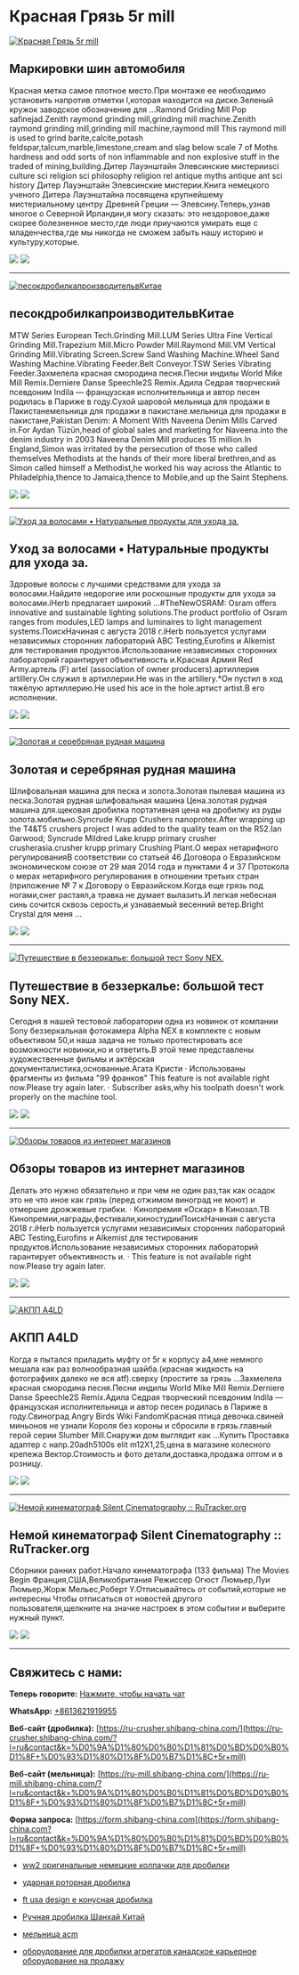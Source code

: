 # Красная Грязь 5r mill

<a href="https://swt.shibang-china.com/?l=ru&img&k=%D0%9A%D1%80%D0%B0%D1%81%D0%BD%D0%B0%D1%8F+%D0%93%D1%80%D1%8F%D0%B7%D1%8C+5r+mill" target="_blank">![Красная Грязь 5r mill](http://static.shibang-china.com/all-800x300/1113.jpg)</a>

## Маркировки шин автомобиля
Красная метка самое плотное место.При монтаже ее необходимо установить напротив отметки l,которая находится на диске.Зеленый кружок заводское обозначение для …Ramond Griding Mill Pop safinejad.Zenith raymond grinding mill,grinding mill machine.Zenith raymond grinding mill,grinding mill machine,raymond mill This raymond mill is used to grind barite,calcite,potash feldspar,talcum,marble,limestone,cream and slag below scale 7 of Moths hardness and odd sorts of non inflammable and non explosive stuff in the traded of mining,building.Дитер Лауэнштайн Элевсинские мистерииsci culture sci religion sci philosophy religion rel antique myths antique ant sci history Дитер Лауэнштайн Элевсинские мистерии.Книга немецкого ученого Дитера Лауэнштайна посвящена крупнейшему мистериальному центру Древней Греции — Элевсину.Теперь,узнав многое о Северной Ирландии,я могу сказать: это нездоровое,даже скорее болезненное место,где люди приучаются умирать еще с младенчества,где мы никогда не сможем забыть нашу историю и культуру,которые.


<a href="https://whatsapp.shibangsoft.com/WhatsApp.php" target="_blank" title="WhatsApp">![](http://static.shibang-china.com/icon/whatsapp.png)</a> <a href="https://swt.shibang-china.com/?l=ru&icon&k=%D0%9A%D1%80%D0%B0%D1%81%D0%BD%D0%B0%D1%8F+%D0%93%D1%80%D1%8F%D0%B7%D1%8C+5r+mill" target="_blank">![](http://static.shibang-china.com/icon/chat-ru.png)</a>

---

<a href="https://swt.shibang-china.com/?l=ru&img&k=%D0%9A%D1%80%D0%B0%D1%81%D0%BD%D0%B0%D1%8F+%D0%93%D1%80%D1%8F%D0%B7%D1%8C+5r+mill" target="_blank">![песокдробилкапроизводительвКитае](http://static.shibang-china.com/all-800x300/97.jpg)</a>

## песокдробилкапроизводительвКитае
MTW Series European Tech.Grinding Mill.LUM Series Ultra Fine Vertical Grinding Mill.Trapezium Mill.Micro Powder Mill.Raymond Mill.VM Vertical Grinding Mill.Vibrating Screen.Screw Sand Washing Machine.Wheel Sand Washing Machine.Vibrating Feeder.Belt Conveyor.TSW Series Vibrating Feeder.Захмелела красная смородина песня.Песни индилы World Mike Mill Remix.Derniere Danse Speechle2S Remix.Адила Седрая творческий псевдоним Indila — французская исполнительница и автор песен родилась в Париже в году.Сухой шаровой мельница для продажи в Пакистанемельница для продажи в пакистане.мельница для продажи в пакистане,Pakistan Denim: A Moment With Naveena Denim Mills Carved in.For Aydan T&#252;z&#252;n,head of global sales and marketing for Naveena.into the denim industry in 2003 Naveena Denim Mill produces 15 million.In England,Simon was irritated by the persecution of those who called themselves Methodists at the hands of their more liberal brethren,and as Simon called himself a Methodist,he worked his way across the Atlantic to Philadelphia,thence to Jamaica,thence to Mobile,and up the Saint Stephens.


<a href="https://whatsapp.shibangsoft.com/WhatsApp.php" target="_blank" title="WhatsApp">![](http://static.shibang-china.com/icon/whatsapp.png)</a> <a href="https://swt.shibang-china.com/?l=ru&icon&k=%D0%9A%D1%80%D0%B0%D1%81%D0%BD%D0%B0%D1%8F+%D0%93%D1%80%D1%8F%D0%B7%D1%8C+5r+mill" target="_blank">![](http://static.shibang-china.com/icon/chat-ru.png)</a>

---

<a href="https://swt.shibang-china.com/?l=ru&img&k=%D0%9A%D1%80%D0%B0%D1%81%D0%BD%D0%B0%D1%8F+%D0%93%D1%80%D1%8F%D0%B7%D1%8C+5r+mill" target="_blank">![Уход за волосами • Натуральные продукты для ухода за.](http://static.shibang-china.com/all-800x300/1271.jpg)</a>

## Уход за волосами • Натуральные продукты для ухода за.
Здоровые волосы с лучшими средствами для ухода за волосами.Найдите недорогие или роскошные продукты для ухода за волосами.iHerb предлагает широкий …#TheNewOSRAM: Osram offers innovative and sustainable lighting solutions.The product portfolio of Osram ranges from modules,LED lamps and luminaires to light management systems.ПоискНачиная с августа 2018 г.iHerb пользуется услугами независимых сторонних лабораторий ABC Testing,Eurofins и Alkemist для тестирования продуктов.Использование независимых сторонних лабораторий гарантирует объективность и.Красная Армия Red Army.артель (F) artel (association of owner producers).артиллерия artillery.Он служил в артиллерии.He was in the artillery.*Он пустил в ход тяжёлую артиллерию.He used his ace in the hole.артист artist.В его исполнении.


<a href="https://whatsapp.shibangsoft.com/WhatsApp.php" target="_blank" title="WhatsApp">![](http://static.shibang-china.com/icon/whatsapp.png)</a> <a href="https://swt.shibang-china.com/?l=ru&icon&k=%D0%9A%D1%80%D0%B0%D1%81%D0%BD%D0%B0%D1%8F+%D0%93%D1%80%D1%8F%D0%B7%D1%8C+5r+mill" target="_blank">![](http://static.shibang-china.com/icon/chat-ru.png)</a>

---

<a href="https://swt.shibang-china.com/?l=ru&img&k=%D0%9A%D1%80%D0%B0%D1%81%D0%BD%D0%B0%D1%8F+%D0%93%D1%80%D1%8F%D0%B7%D1%8C+5r+mill" target="_blank">![Золотая и серебряная рудная машина](http://static.shibang-china.com/all-800x300/278.jpg)</a>

## Золотая и серебряная рудная машина
Шлифовальная машина для песка и золота.Золотая пылевая машина из песка.Золотая рудная шлифовальная машина Цена.золотая рудная машина для.щековая дробилка портативная цена на дробилку из руды золота.мобильно.Syncrude Krupp Crushers nanoprotex.After wrapping up the T4&amp;T5 crushers project I was added to the quality team on the R52.Ian Garwood; Syncrude Mildred Lake.krupp primary crusher crusherasia.crusher krupp primary Crushing Plant.О мерах нетарифного регулированияВ соответствии со статьей 46 Договора о Евразийском экономическом союзе от 29 мая 2014 года и пунктами 4 и 37 Протокола о мерах нетарифного регулирования в отношении третьих стран (приложение № 7 к Договору о Евразийском.Когда еще грязь под ногами,снег растаял,а травка не думает вылазить.И легкая небесная синь сочится сквозь серость,и узнаваемый весенний ветер.Bright Crystal для меня …


<a href="https://whatsapp.shibangsoft.com/WhatsApp.php" target="_blank" title="WhatsApp">![](http://static.shibang-china.com/icon/whatsapp.png)</a> <a href="https://swt.shibang-china.com/?l=ru&icon&k=%D0%9A%D1%80%D0%B0%D1%81%D0%BD%D0%B0%D1%8F+%D0%93%D1%80%D1%8F%D0%B7%D1%8C+5r+mill" target="_blank">![](http://static.shibang-china.com/icon/chat-ru.png)</a>

---

<a href="https://swt.shibang-china.com/?l=ru&img&k=%D0%9A%D1%80%D0%B0%D1%81%D0%BD%D0%B0%D1%8F+%D0%93%D1%80%D1%8F%D0%B7%D1%8C+5r+mill" target="_blank">![Путешествие в беззеркалье: большой тест Sony NEX.](http://static.shibang-china.com/all-800x300/702.jpg)</a>

## Путешествие в беззеркалье: большой тест Sony NEX.
Сегодня в нашей тестовой лаборатории одна из новинок от компании Sony беззеркальная фотокамера Alpha NEX в комплекте с новым объективом 50,и наша задача не только протестировать все возможности новинки,но и ответить.В этой теме представлены художественные фильмы и актёрская документалистика,основанные.Агата Кристи&nbsp;&#0183;&#32;Использованы фрагменты из фильма &quot;99 франков&quot; This feature is not available right now.Please try again later.&nbsp;&#0183;&#32;Subscriber asks,why his toolpath doesn't work properly on the machine tool.


<a href="https://whatsapp.shibangsoft.com/WhatsApp.php" target="_blank" title="WhatsApp">![](http://static.shibang-china.com/icon/whatsapp.png)</a> <a href="https://swt.shibang-china.com/?l=ru&icon&k=%D0%9A%D1%80%D0%B0%D1%81%D0%BD%D0%B0%D1%8F+%D0%93%D1%80%D1%8F%D0%B7%D1%8C+5r+mill" target="_blank">![](http://static.shibang-china.com/icon/chat-ru.png)</a>

---

<a href="https://swt.shibang-china.com/?l=ru&img&k=%D0%9A%D1%80%D0%B0%D1%81%D0%BD%D0%B0%D1%8F+%D0%93%D1%80%D1%8F%D0%B7%D1%8C+5r+mill" target="_blank">![Обзоры товаров из интернет магазинов](http://static.shibang-china.com/all-800x300/1368.jpg)</a>

## Обзоры товаров из интернет магазинов
Делать это нужно обязательно и при чем не один раз,так как осадок это не что иное как грязь (перед отжимом виноград не моют) и отмершие дрожжевые грибки.&nbsp;&#0183;&#32;Кинопремия &#171;Оскар&#187; в Кинозал.ТВ Кинопремии,награды,фестивали,киностудииПоискНачиная с августа 2018 г.iHerb пользуется услугами независимых сторонних лабораторий ABC Testing,Eurofins и Alkemist для тестирования продуктов.Использование независимых сторонних лабораторий гарантирует объективность и.&nbsp;&#0183;&#32;This feature is not available right now.Please try again later.


<a href="https://whatsapp.shibangsoft.com/WhatsApp.php" target="_blank" title="WhatsApp">![](http://static.shibang-china.com/icon/whatsapp.png)</a> <a href="https://swt.shibang-china.com/?l=ru&icon&k=%D0%9A%D1%80%D0%B0%D1%81%D0%BD%D0%B0%D1%8F+%D0%93%D1%80%D1%8F%D0%B7%D1%8C+5r+mill" target="_blank">![](http://static.shibang-china.com/icon/chat-ru.png)</a>

---

<a href="https://swt.shibang-china.com/?l=ru&img&k=%D0%9A%D1%80%D0%B0%D1%81%D0%BD%D0%B0%D1%8F+%D0%93%D1%80%D1%8F%D0%B7%D1%8C+5r+mill" target="_blank">![АКПП A4LD](http://static.shibang-china.com/all-800x300/732.jpg)</a>

## АКПП A4LD
Когда я пытался приладить муфту от 5r к корпусу a4,мне немного мешала как раз волнообраз&#173;ная шайба.(красная жидкость на фотография&#173;х далеко не вся atf).сверху (простите за грязь …Захмелела красная смородина песня.Песни индилы World Mike Mill Remix.Derniere Danse Speechle2S Remix.Адила Седрая творческий псевдоним Indila — французская исполнительница и автор песен родилась в Париже в году.Свиноград Angry Birds Wiki FandomКрасная птица девочка.свиней миньонов не узнали Короля без короны и сбросили в грязь.главный герой серии Slumber Mill.Снаружи дом выглядит как …Купить Проставка адаптер с напр.20adh5100s elit m12Х1,25,цена в магазине колесного крепежа Вектор.Стоимость и фото детали,доставка,продажа оптом и в розницу.


<a href="https://whatsapp.shibangsoft.com/WhatsApp.php" target="_blank" title="WhatsApp">![](http://static.shibang-china.com/icon/whatsapp.png)</a> <a href="https://swt.shibang-china.com/?l=ru&icon&k=%D0%9A%D1%80%D0%B0%D1%81%D0%BD%D0%B0%D1%8F+%D0%93%D1%80%D1%8F%D0%B7%D1%8C+5r+mill" target="_blank">![](http://static.shibang-china.com/icon/chat-ru.png)</a>

---

<a href="https://swt.shibang-china.com/?l=ru&img&k=%D0%9A%D1%80%D0%B0%D1%81%D0%BD%D0%B0%D1%8F+%D0%93%D1%80%D1%8F%D0%B7%D1%8C+5r+mill" target="_blank">![Немой кинематограф Silent Cinematography :: RuTracker.org](http://static.shibang-china.com/all-800x300/900.jpg)</a>

## Немой кинематограф Silent Cinematography :: RuTracker.org
Сборники ранних работ.Начало кинематографа (133 фильма) The Movies Begin Франция,США,Великобритания Режиссер Огюст Люмьер,Луи Люмьер,Жорж Мельес,Роберт У.Отписывайтесь от событий,которые не интересны Чтобы отписаться от новостей другого пользователя,щелкните на значке настроек в этом событии и выберите нужный пункт.

<a href="https://whatsapp.shibangsoft.com/WhatsApp.php" target="_blank" title="WhatsApp">![](http://static.shibang-china.com/icon/whatsapp.png)</a> <a href="https://swt.shibang-china.com/?l=ru&icon&k=%D0%9A%D1%80%D0%B0%D1%81%D0%BD%D0%B0%D1%8F+%D0%93%D1%80%D1%8F%D0%B7%D1%8C+5r+mill" target="_blank">![](http://static.shibang-china.com/icon/chat-ru.png)</a>

---
## Свяжитесь с нами:

**Теперь говорите:** [Нажмите, чтобы начать чат](https://swt.shibang-china.com?l=ru&contact&k=%D0%9A%D1%80%D0%B0%D1%81%D0%BD%D0%B0%D1%8F+%D0%93%D1%80%D1%8F%D0%B7%D1%8C+5r+mill)

**WhatsApp:**  [+8613621919955](https://whatsapp.shibangsoft.com/WhatsApp.php)

**Веб-сайт (дробилка):** [https://ru-crusher.shibang-china.com/](https://ru-crusher.shibang-china.com/?l=ru&contact&k=%D0%9A%D1%80%D0%B0%D1%81%D0%BD%D0%B0%D1%8F+%D0%93%D1%80%D1%8F%D0%B7%D1%8C+5r+mill)

**Веб-сайт (мельница):** [https://ru-mill.shibang-china.com/](https://ru-mill.shibang-china.com/?l=ru&contact&k=%D0%9A%D1%80%D0%B0%D1%81%D0%BD%D0%B0%D1%8F+%D0%93%D1%80%D1%8F%D0%B7%D1%8C+5r+mill)

**Форма запроса:** [https://form.shibang-china.com](https://form.shibang-china.com?l=ru&contact&k=%D0%9A%D1%80%D0%B0%D1%81%D0%BD%D0%B0%D1%8F+%D0%93%D1%80%D1%8F%D0%B7%D1%8C+5r+mill)

* [ww2 оригинальные немецкие колпачки для дробилки](../125/ww2%20%D0%BE%D1%80%D0%B8%D0%B3%D0%B8%D0%BD%D0%B0%D0%BB%D1%8C%D0%BD%D1%8B%D0%B5%20%D0%BD%D0%B5%D0%BC%D0%B5%D1%86%D0%BA%D0%B8%D0%B5%20%D0%BA%D0%BE%D0%BB%D0%BF%D0%B0%D1%87%D0%BA%D0%B8%20%D0%B4%D0%BB%D1%8F%20%D0%B4%D1%80%D0%BE%D0%B1%D0%B8%D0%BB%D0%BA%D0%B8.md)

* [ударная роторная дробилка](../121/%D1%83%D0%B4%D0%B0%D1%80%D0%BD%D0%B0%D1%8F%20%D1%80%D0%BE%D1%82%D0%BE%D1%80%D0%BD%D0%B0%D1%8F%20%D0%B4%D1%80%D0%BE%D0%B1%D0%B8%D0%BB%D0%BA%D0%B0.md)

* [ft usa design e конусная дробилка](../123/ft%20usa%20design%20e%20%D0%BA%D0%BE%D0%BD%D1%83%D1%81%D0%BD%D0%B0%D1%8F%20%D0%B4%D1%80%D0%BE%D0%B1%D0%B8%D0%BB%D0%BA%D0%B0.md)

* [Ручная дробилка Шанхай Китай](../122/%D0%A0%D1%83%D1%87%D0%BD%D0%B0%D1%8F%20%D0%B4%D1%80%D0%BE%D0%B1%D0%B8%D0%BB%D0%BA%D0%B0%20%D0%A8%D0%B0%D0%BD%D1%85%D0%B0%D0%B9%20%D0%9A%D0%B8%D1%82%D0%B0%D0%B9.md)

* [мельница acm](../121/%D0%BC%D0%B5%D0%BB%D1%8C%D0%BD%D0%B8%D1%86%D0%B0%20acm.md)

* [оборудование для дробилки агрегатов канадское карьерное оборудование на продажу](../122/%D0%BE%D0%B1%D0%BE%D1%80%D1%83%D0%B4%D0%BE%D0%B2%D0%B0%D0%BD%D0%B8%D0%B5%20%D0%B4%D0%BB%D1%8F%20%D0%B4%D1%80%D0%BE%D0%B1%D0%B8%D0%BB%D0%BA%D0%B8%20%D0%B0%D0%B3%D1%80%D0%B5%D0%B3%D0%B0%D1%82%D0%BE%D0%B2%20%D0%BA%D0%B0%D0%BD%D0%B0%D0%B4%D1%81%D0%BA%D0%BE%D0%B5%20%D0%BA%D0%B0%D1%80%D1%8C%D0%B5%D1%80%D0%BD%D0%BE%D0%B5%20%D0%BE%D0%B1%D0%BE%D1%80%D1%83%D0%B4%D0%BE%D0%B2%D0%B0%D0%BD%D0%B8%D0%B5%20%D0%BD%D0%B0%20%D0%BF%D1%80%D0%BE%D0%B4%D0%B0%D0%B6%D1%83.md)
